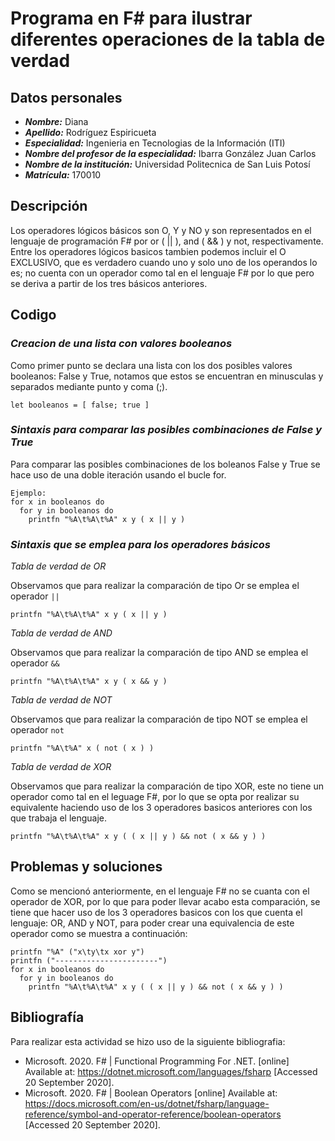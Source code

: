 # Programa en F# para ilustrar diferentes operaciones de la tabla de verdad

## Datos personales
* ___Nombre:___ Diana 
* ___Apellido:___ Rodríguez Espiricueta
* ___Especialidad:___ Ingenieria en Tecnologias de la Información (ITI)
* ___Nombre del profesor de la especialidad:___ Ibarra González Juan Carlos
* ___Nombre de la institución:___ Universidad Politecnica de San Luis Potosí
* ___Matrícula:___ 170010

## Descripción
Los operadores lógicos básicos son O, Y y NO y son representados en el lenguaje de programación F# por or ( || ), and ( && ) y not, respectivamente.
Entre los operadores lógicos basicos tambien podemos incluir el O EXCLUSIVO, que es verdadero cuando uno y solo uno de los operandos lo es; no cuenta con
un operador como tal en el lenguaje F# por lo que pero se deriva a partir de los tres básicos anteriores.

## Codigo

### _Creacion de una lista con valores booleanos_
Como primer punto se declara una lista con los dos posibles valores booleanos: False y True, notamos que estos se encuentran en minusculas y separados mediante punto y coma (;).

    let booleanos = [ false; true ]
    
### _Sintaxis para comparar las posibles combinaciones de False y True_
Para comparar las posibles combinaciones de los boleanos False y True se hace uso de una doble iteración usando el bucle for.

    Ejemplo:
    for x in booleanos do                                   
      for y in booleanos do                               
        printfn "%A\t%A\t%A" x y ( x || y )             


### _Sintaxis que se emplea para los operadores básicos_

_Tabla de verdad de OR_

Observamos que para realizar la comparación de tipo Or se emplea el operador `||`

    printfn "%A\t%A\t%A" x y ( x || y )  

_Tabla de verdad de AND_         

Observamos que para realizar la comparación de tipo AND se emplea el operador `&&`

    printfn "%A\t%A\t%A" x y ( x && y )
    
_Tabla de verdad de NOT_           

Observamos que para realizar la comparación de tipo NOT se emplea el operador `not`

    printfn "%A\t%A" x ( not ( x ) )
    
_Tabla de verdad de XOR_ 

Observamos que para realizar la comparación de tipo XOR, este no tiene un operador como tal en el leguage F#, por lo que se opta por realizar su equivalente haciendo uso de 
los 3 operadores basicos anteriores con los que trabaja el lenguaje.

    printfn "%A\t%A\t%A" x y ( ( x || y ) && not ( x && y ) )

## Problemas y soluciones
Como se mencionó anteriormente, en el lenguaje F# no se cuanta con el operador de XOR, por lo que para poder llevar acabo esta comparación, se tiene que hacer uso de los 3 
operadores basicos con los que cuenta el lenguaje: OR, AND y NOT, para poder crear una equivalencia de este operador como se muestra a continuación:

    printfn "%A" ("x\ty\tx xor y")
    printfn ("-----------------------")                     
    for x in booleanos do                                  
      for y in booleanos do                               
        printfn "%A\t%A\t%A" x y ( ( x || y ) && not ( x && y ) ) 

## Bibliografía 
Para realizar esta actividad se hizo uso de la siguiente bibliografia:

* Microsoft. 2020. F# | Functional Programming For .NET. [online] Available at: <https://dotnet.microsoft.com/languages/fsharp> [Accessed 20 September 2020].
* Microsoft. 2020. F# | Boolean Operators [online] Available at: <https://docs.microsoft.com/en-us/dotnet/fsharp/language-reference/symbol-and-operator-reference/boolean-operators> [Accessed 20 September 2020].



